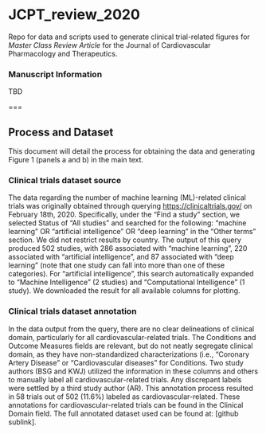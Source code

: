 # JCPT_review_2020
 Repo for data and scripts used to generate clinical trial-related figures for *Master Class Review Article* for the Journal of Cardiovascular Pharmacology and Therapeutics.

### Manuscript Information

TBD

===

## Process and Dataset

This document will detail the process for obtaining the data and generating Figure 1 (panels a and b) in the main text. 


### Clinical trials dataset source

The data regarding the number of machine learning (ML)-related clinical trials was originally obtained through querying https://clinicaltrials.gov/ on February 18th, 2020. Specifically, under the “Find a study” section, we selected Status of “All studies” and searched for the following: “machine learning” OR “artificial intelligence” OR “deep learning” in the “Other terms” section. We did not restrict results by country. The output of this query produced 502 studies, with 286 associated with “machine learning”, 220 associated with “artificial intelligence”, and 87 associated with “deep learning” (note that one study can fall into more than one of these categories). For “artificial intelligence”, this search automatically expanded to “Machine Intelligence” (2 studies) and “Computational Intelligence” (1 study). We downloaded the result for all available columns for plotting. 

### Clinical trials dataset annotation

In the data output from the query, there are no clear delineations of clinical domain, particularly for all cardiovascular-related trials. The Conditions and Outcome Measures fields are relevant, but do not neatly segregate clinical domain, as they have non-standardized characterizations (i.e., “Coronary Artery Disease” or “Cardiovascular diseases” for Conditions. Two study authors (BSG and KWJ) utilized the information in these columns and others to manually label all cardiovascular-related trials. Any discrepant labels were settled by a third study author (AR). This annotation process resulted in 58 trials out of 502 (11.6%) labeled as cardiovascular-related. These annotations for cardiovascular-related trials can be found in the Clinical Domain field. The full annotated dataset used can be found at: [github sublink]. 
